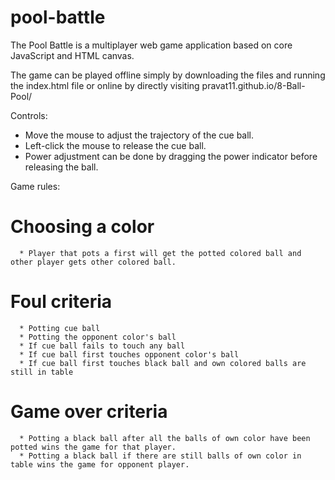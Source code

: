 # pool-battle

The Pool Battle is a multiplayer web game application based on core JavaScript and HTML canvas. 

The game can be played offline simply by downloading the files and running the index.html file or online by directly visiting pravat11.github.io/8-Ball-Pool/

Controls:
* Move the mouse to adjust the trajectory of the cue ball.
* Left-click the mouse to release the cue ball.
* Power adjustment can be done by dragging the power indicator before releasing the ball.

Game rules:
  # Choosing a color
      * Player that pots a first will get the potted colored ball and other player gets other colored ball.
  # Foul criteria
      * Potting cue ball
      * Potting the opponent color's ball
      * If cue ball fails to touch any ball
      * If cue ball first touches opponent color's ball
      * If cue ball first touches black ball and own colored balls are still in table
  # Game over criteria
      * Potting a black ball after all the balls of own color have been potted wins the game for that player.
      * Potting a black ball if there are still balls of own color in table wins the game for opponent player.
